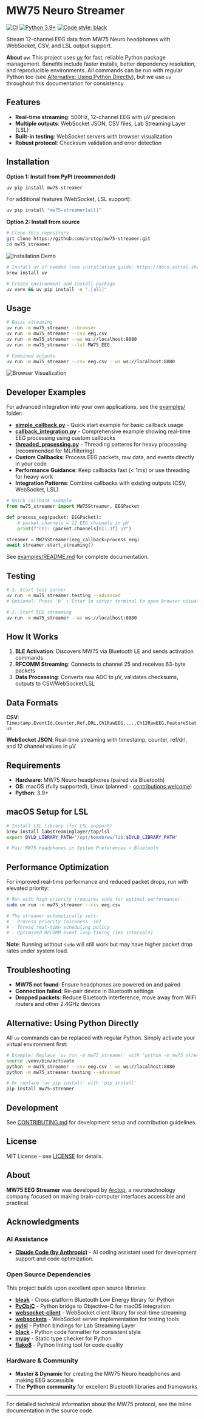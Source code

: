 # MW75 Neuro Streamer

[![CI](https://github.com/arctop/mw75-streamer/actions/workflows/ci.yml/badge.svg)](https://github.com/arctop/mw75-streamer/actions/workflows/ci.yml)
[![Python 3.9+](https://img.shields.io/badge/python-3.9+-blue.svg)](https://www.python.org/downloads/)
[![Code style: black](https://img.shields.io/badge/code%20style-black-000000.svg)](https://github.com/psf/black)

Stream 12-channel EEG data from MW75 Neuro headphones with WebSocket, CSV, and LSL output support.

**About `uv`:** This project uses [uv](https://docs.astral.sh/uv/) for fast, reliable Python package management. Benefits include faster installs, better dependency resolution, and reproducible environments. All commands can be run with regular Python too (see [Alternative: Using Python Directly](#alternative-using-python-directly)), but we use `uv` throughout this documentation for consistency.

## Features

- **Real-time streaming**: 500Hz, 12-channel EEG with µV precision
- **Multiple outputs**: WebSocket JSON, CSV files, Lab Streaming Layer (LSL)
- **Built-in testing**: WebSocket servers with browser visualization
- **Robust protocol**: Checksum validation and error detection  

## Installation

**Option 1: Install from PyPI (recommended)**

```bash
uv pip install mw75-streamer
```

For additional features (WebSocket, LSL support):
```bash
uv pip install "mw75-streamer[all]"
```

**Option 2: Install from source**

```bash
# Clone this repository
git clone https://github.com/arctop/mw75-streamer.git
cd mw75_streamer
```

![Installation Demo](docs/assets/installation.gif)

```bash
# Install uv if needed (see installation guide: https://docs.astral.sh/uv/getting-started/installation)
brew install uv

# Create environment and install package
uv venv && uv pip install -e ".[all]"
```

## Usage

```bash
# Basic streaming
uv run -m mw75_streamer --browser
uv run -m mw75_streamer --csv eeg.csv
uv run -m mw75_streamer --ws ws://localhost:8080
uv run -m mw75_streamer --lsl MW75_EEG

# Combined outputs
uv run -m mw75_streamer --csv eeg.csv --ws ws://localhost:8080
```
![Browser Visualization](docs/assets/browser.gif)


## Developer Examples

For advanced integration into your own applications, see the [examples/](examples/) folder:

- **[simple_callback.py](examples/simple_callback.py)** - Quick start example for basic callback usage
- **[callback_integration.py](examples/callback_integration.py)** - Comprehensive example showing real-time EEG processing using custom callbacks  
- **[threaded_processing.py](examples/threaded_processing.py)** - Threading patterns for heavy processing (recommended for ML/filtering)
- **Custom Callbacks**: Process EEG packets, raw data, and events directly in your code  
- **Performance Guidance**: Keep callbacks fast (< 1ms) or use threading for heavy work
- **Integration Patterns**: Combine callbacks with existing outputs (CSV, WebSocket, LSL)

```python
# Quick callback example
from mw75_streamer import MW75Streamer, EEGPacket

def process_eeg(packet: EEGPacket):
    # packet.channels = 12 EEG channels in µV
    print(f"Ch1: {packet.channels[0]:.1f} µV")

streamer = MW75Streamer(eeg_callback=process_eeg)
await streamer.start_streaming()
```

See [examples/README.md](examples/README.md) for complete documentation.

## Testing

```bash
# 1. Start test server
uv run -m mw75_streamer.testing --advanced
# Optional: Press 'b' + Enter in server terminal to open browser visualization

# 2. Start EEG streaming
uv run -m mw75_streamer --ws ws://localhost:8080
```

## How It Works

1. **BLE Activation**: Discovers MW75 via Bluetooth LE and sends activation commands
2. **RFCOMM Streaming**: Connects to channel 25 and receives 63-byte packets
3. **Data Processing**: Converts raw ADC to µV, validates checksums, outputs to CSV/WebSocket/LSL

## Data Formats

**CSV**: `Timestamp,EventId,Counter,Ref,DRL,Ch1RawEEG,...,Ch12RawEEG,FeatureStatus`

**WebSocket JSON**: Real-time streaming with timestamp, counter, ref/drl, and 12 channel values in µV

## Requirements

- **Hardware**: MW75 Neuro headphones (paired via Bluetooth)
- **OS**: macOS (fully supported), Linux (planned - [contributions welcome](CONTRIBUTING.md))
- **Python**: 3.9+

## macOS Setup for LSL

```bash
# Install LSL library (for LSL support)
brew install labstreaminglayer/tap/lsl
export DYLD_LIBRARY_PATH="/opt/homebrew/lib:$DYLD_LIBRARY_PATH"

# Pair MW75 headphones in System Preferences > Bluetooth
```


## Performance Optimization

For improved real-time performance and reduced packet drops, run with elevated priority:

```bash
# Run with high priority (requires sudo for optimal performance)
sudo uv run -m mw75_streamer --csv eeg.csv

# The streamer automatically sets:
# - Process priority (niceness -10)
# - Thread real-time scheduling policy
# - Optimized RFCOMM event loop timing (1ms intervals)
```

**Note**: Running without `sudo` will still work but may have higher packet drop rates under system load.

## Troubleshooting

- **MW75 not found**: Ensure headphones are powered on and paired
- **Connection failed**: Re-pair device in Bluetooth settings
- **Dropped packets**: Reduce Bluetooth interference, move away from WiFi routers and other 2.4GHz devices

## Alternative: Using Python Directly

All `uv` commands can be replaced with regular Python. Simply activate your virtual environment first:

```bash
# Example: Replace 'uv run -m mw75_streamer' with 'python -m mw75_streamer'
source .venv/bin/activate
python -m mw75_streamer --csv eeg.csv --ws ws://localhost:8080
python -m mw75_streamer.testing --advanced

# Or replace 'uv pip install' with 'pip install'  
pip install mw75-streamer
```

## Development

See [CONTRIBUTING.md](CONTRIBUTING.md) for development setup and contribution guidelines.

## License

MIT License - see [LICENSE](LICENSE) for details.

## About

**MW75 EEG Streamer** was developed by [Arctop](https://arctop.com), a neurotechnology company focused on making brain-computer interfaces accessible and practical.

## Acknowledgments

### AI Assistance
- **[Claude Code (by Anthropic)](https://claude.ai/code)** - AI coding assistant used for development support and code optimization.

### Open Source Dependencies
This project builds upon excellent open source libraries:

- **[bleak](https://github.com/hbldh/bleak)** - Cross-platform Bluetooth Low Energy library for Python
- **[PyObjC](https://github.com/ronaldoussoren/pyobjc)** - Python bridge to Objective-C for macOS integration
- **[websocket-client](https://github.com/websocket-client/websocket-client)** - WebSocket client library for real-time streaming
- **[websockets](https://github.com/aaugustin/websockets)** - WebSocket server implementation for testing tools
- **[pylsl](https://github.com/labstreaminglayer/liblsl-Python)** - Python bindings for Lab Streaming Layer
- **[black](https://github.com/psf/black)** - Python code formatter for consistent style
- **[mypy](https://github.com/python/mypy)** - Static type checker for Python
- **[flake8](https://github.com/PyCQA/flake8)** - Python linting tool for code quality

### Hardware & Community
- **Master & Dynamic** for creating the MW75 Neuro headphones and making EEG accessible
- The **Python community** for excellent Bluetooth libraries and frameworks
---

For detailed technical information about the MW75 protocol, see the inline documentation in the source code.

